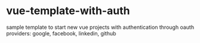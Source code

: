 # vue-template-with-auth
sample template to start new vue projects with authentication through oauth providers: google, facebook, linkedin, github
